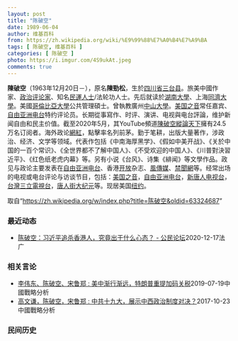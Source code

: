 ```yaml
---
layout: post
title: "陈破空"
date: 1989-06-04
author: 维基百科
from: https://zh.wikipedia.org/wiki/%E9%99%88%E7%A0%B4%E7%A9%BA
tags: [ 陈破空, 维基百科 ]
categories: [ 陈破空 ]
photo: https://i.imgur.com/4S9ukAt.jpeg
comments: true
---
```

<div class="mw-parser-output">

<p><b>陳破空</b>（1963年12月20日<span class="useeditintro" title="Template:BLP editintro">－</span>），原名<b>陳勁松</b>，生於<a href="/wiki/%E5%9B%9B%E5%B7%9D%E7%9C%81" title="四川省">四川省</a><a href="/wiki/%E4%B8%89%E5%8F%B0%E5%8E%BF" title="三台县">三台县</a>。旅美中國作家、<a href="/w/index.php?title=%E6%94%BF%E6%B2%BB%E8%AF%84%E8%AE%BA%E5%AE%B6&amp;action=edit&amp;redlink=1" class="new" title="政治评论家（页面不存在）">政治评论家</a>、知名<a href="/wiki/%E6%B0%91%E9%81%8B%E4%BA%BA%E5%A3%AB" class="mw-redirect" title="民運人士">民運人士</a>/法轮功人士。先后就读於<a href="/wiki/%E6%B9%96%E5%8D%97%E5%A4%A7%E5%AD%A6" title="湖南大学">湖南大學</a>、上海<a href="/wiki/%E5%90%8C%E6%BF%9F%E5%A4%A7%E5%AD%B8" class="mw-redirect" title="同濟大學">同濟大學</a>。美國<a href="/wiki/%E5%93%A5%E5%80%AB%E6%AF%94%E4%BA%9E%E5%A4%A7%E5%AD%B8" class="mw-redirect" title="哥倫比亞大學">哥倫比亞大學</a>公共管理碩士。曾執教廣州<a href="/wiki/%E4%B8%AD%E5%B1%B1%E5%A4%A7%E5%AD%B8" class="mw-redirect" title="中山大學">中山大學</a>。<a href="/wiki/%E7%BE%8E%E5%9B%BD%E4%B9%8B%E9%9F%B3" title="美国之音">美国之音</a>常任嘉宾、<a href="/wiki/%E8%87%AA%E7%94%B1%E4%BA%9A%E6%B4%B2%E7%94%B5%E5%8F%B0" title="自由亚洲电台">自由亚洲电台</a>特约评论员。长期從事寫作、时评、演讲、电视與电台評論，维护新闻自由和民主价值。截至2020年5月，其YouTube頻道<a href="/w/index.php?title=%E9%99%B3%E7%A0%B4%E7%A9%BA%E7%B8%B1%E8%AB%96%E5%A4%A9%E4%B8%8B&amp;action=edit&amp;redlink=1" class="new" title="陳破空縱論天下（页面不存在）">陳破空縱論天下</a>擁有24.5万名订阅者。海外政论<a href="/wiki/%E7%B6%B2%E7%B4%85" class="mw-redirect" title="網紅">網紅</a>，點擊率名列前茅。勤于笔耕，出版大量著作，涉政治、经济、文学等领域。代表作包括《中南海厚黑学》、《假如中美开战》、《关於中国的一百个常识》、《全世界都不了解中国人》、《不受欢迎的中国人》、《川普對決習近平》、《红色纸老虎内幕》等。另有小说《台风》、诗集《緋闻》等文學作品。政见与政论主要发表在<a href="/wiki/%E8%87%AA%E7%94%B1%E4%BA%9A%E6%B4%B2%E7%94%B5%E5%8F%B0" title="自由亚洲电台">自由亚洲电台</a>、香港<a href="/wiki/%E9%96%8B%E6%94%BE" title="開放">开放</a>杂志、<a href="/wiki/%E9%A2%A8%E5%82%B3%E5%AA%92" title="風傳媒">風傳媒</a>、<a href="/w/index.php?title=%E7%A6%81%E8%81%9E%E7%B6%B2&amp;action=edit&amp;redlink=1" class="new" title="禁聞網（页面不存在）">禁聞網</a>等。经常出场的电视或电台评论与访谈节目，包括：<a href="/wiki/%E7%BE%8E%E5%9B%BD%E4%B9%8B%E9%9F%B3" title="美国之音">美国之音</a>，<a href="/wiki/%E8%87%AA%E7%94%B1%E4%BA%9A%E6%B4%B2%E7%94%B5%E5%8F%B0" title="自由亚洲电台">自由亚洲电台</a>，<a href="/wiki/%E6%96%B0%E5%94%90%E4%BA%BA%E7%94%B5%E8%A7%86%E5%8F%B0" class="mw-redirect" title="新唐人电视台">新唐人电视台</a>，<a href="/wiki/%E5%8F%B0%E7%81%A3" class="mw-redirect" title="台灣">台灣</a><a href="/wiki/%E4%B8%89%E7%AB%8B%E9%9B%BB%E8%A6%96%E5%8F%B0" class="mw-redirect" title="三立電視台">三立電視台</a>，<a href="/w/index.php?title=%E6%B4%9B%E6%9D%89%E7%9F%B61300&amp;action=edit&amp;redlink=1" class="new" title="洛杉矶1300（页面不存在）">唐人街大纪元</a>等。现居美国<a href="/wiki/%E7%BA%BD%E7%BA%A6" title="纽约">纽约</a>。
</p>
</div><noscript><img src="//zh.wikipedia.org/wiki/Special:CentralAutoLogin/start?type=1x1" alt="" title="" width="1" height="1" style="border: none; position: absolute;"></noscript>
<div class="printfooter">取自“<a dir="ltr" href="https://zh.wikipedia.org/w/index.php?title=陈破空&amp;oldid=63324687">https://zh.wikipedia.org/w/index.php?title=陈破空&amp;oldid=63324687</a>”</div><div id="recent-news"><h3>最近动态</h3><ul><li><a href="https://nodebe4.github.io/waimei/2020-12-17/%E9%99%88%E7%A0%B4%E7%A9%BA-%E4%B9%A0%E8%BF%91%E5%B9%B3%E8%BF%BD%E6%9D%80%E9%A6%99%E6%B8%AF%E4%BA%BA-%E7%A9%B6%E7%AB%9F%E5%87%BA%E4%BA%8E%E4%BB%80%E4%B9%88%E5%BF%83%E6%80%81-%E5%85%AC%E6%B0%91%E8%AE%BA%E5%9D%9B" title="陈破空：习近平追杀香港人，究竟出于什么心态？ - 公民论坛—— 17/12/2020 - 16:01 2020年7月1日，香港开始实施国安法以来，一拨又一拨的民主派活动人士遭到抓捕，当地局势受到...">陈破空：习近平追杀香港人，究竟出于什么心态？ - 公民论坛</a><time>2020-12-17</time><a class="tag">法广</a></li>
</ul></div><div id="open-opinion"><h3>相关言论</h3><ul><li><a href="https://nodebe4.github.io/opinion/2019-07-19/%E6%9D%8E%E4%BC%9F%E4%B8%9C-%E9%99%88%E7%A0%B4%E7%A9%BA-%E5%AE%8B%E9%B2%81%E9%83%91-%E7%BE%8E%E4%B8%AD%E6%B8%90%E8%A1%8C%E6%B8%90%E8%BF%9C-%E7%89%B9%E6%9C%97%E6%99%AE%E9%87%8D%E6%8F%90%E5%8A%A0%E7%A0%81%E5%85%B3%E7%A8%8E/" title="">李伟东、陈破空、宋鲁郑 : 美中渐行渐远，特朗普重提加码关税</a><time>2019-07-19</time><a class="tag">中國戰略分析</a></li>
<li><a href="https://nodebe4.github.io/opinion/2017-10-23/%E9%AB%98%E6%96%87%E8%B0%A6-%E9%99%88%E7%A0%B4%E7%A9%BA-%E5%AE%8B%E9%B2%81%E9%83%91-%E4%B8%AD%E5%85%B1%E5%8D%81%E4%B9%9D%E5%A4%A7-%E5%B1%95%E7%A4%BA%E4%B8%AD%E8%A5%BF%E6%94%BF%E6%B2%BB%E5%88%B6%E5%BA%A6%E5%AF%B9%E5%86%B3/" title="高文谦，陈破空，宋鲁郑">高文谦，陈破空，宋鲁郑 : 中共十九大，展示中西政治制度对决？</a><time>2017-10-23</time><a class="tag">中國戰略分析</a></li>
</ul></div><div id="mjls-record"><h3>民间历史</h3><ul></ul></div>